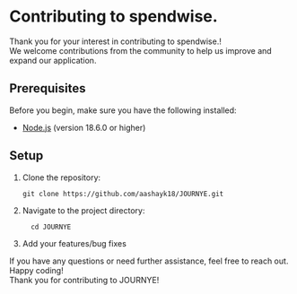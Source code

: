 # Contributing to spendwise.

Thank you for your interest in contributing to spendwise.! <br>
We welcome contributions from the community to help us improve and expand our application.

## Prerequisites

Before you begin, make sure you have the following installed:

- [Node.js](https://nodejs.org/en/download) (version 18.6.0 or higher)

## Setup

1. Clone the repository:

   ```shell
   git clone https://github.com/aashayk18/JOURNYE.git

2. Navigate to the project directory:
   ```
     cd JOURNYE
   ```
3. Add your features/bug fixes

If you have any questions or need further assistance, feel free to reach out. Happy coding!<br>
Thank you for contributing to JOURNYE!
